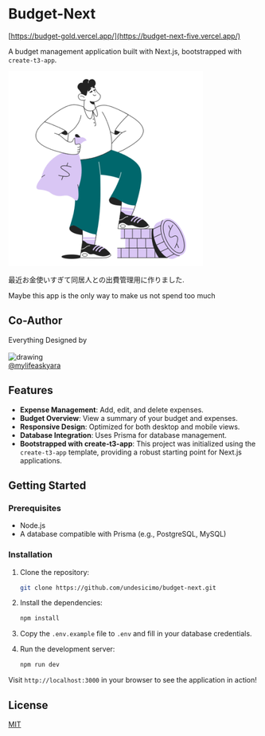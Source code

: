 # Budget-Next

[https://budget-gold.vercel.app/](https://budget-next-five.vercel.app/)

A budget management application built with Next.js, bootstrapped with `create-t3-app`.


![Budget-Next Screenshot](public/images/man-with-money.png)

最近お金使いすぎて同居人との出費管理用に作りました.

Maybe this app is the only way to make us not spend too much


## Co-Author
Everything Designed by 
<br/>
<br/>
<img src="https://avatars.githubusercontent.com/u/111421231?v=4" alt="drawing" width="200"/>
<br/>
[@mylifeaskyara](https://github.com/mylifeaskyara)

## Features

- **Expense Management**: Add, edit, and delete expenses.
- **Budget Overview**: View a summary of your budget and expenses.
- **Responsive Design**: Optimized for both desktop and mobile views.
- **Database Integration**: Uses Prisma for database management.
- **Bootstrapped with create-t3-app**: This project was initialized using the `create-t3-app` template, providing a robust starting point for Next.js applications.

## Getting Started

### Prerequisites

- Node.js
- A database compatible with Prisma (e.g., PostgreSQL, MySQL)

### Installation

1. Clone the repository:
   ```bash
   git clone https://github.com/undesicimo/budget-next.git
   ```

2. Install the dependencies:
   ```bash
   npm install
   ```

3. Copy the `.env.example` file to `.env` and fill in your database credentials.

4. Run the development server:
   ```bash
   npm run dev
   ```

Visit `http://localhost:3000` in your browser to see the application in action!

## License

[MIT](LICENSE)
